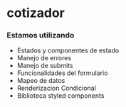 # cotizador

<h3>Estamos utilizando</h3>

<ul>
<li>Estados y componentes de estado</li>
<li>Manejo de errores</li>
<li>Manejo de submits</li>
<li>Funcionalidades del formulario</li>  
<li>Mapeo de datos</li>
<li>Renderizacion Condicional</li>
<li>Biblioteca styled components</li>
</ul>
